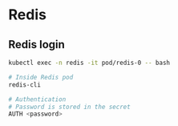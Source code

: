 # Redis

## Redis login
``` bash
kubectl exec -n redis -it pod/redis-0 -- bash

# Inside Redis pod
redis-cli

# Authentication
# Password is stored in the secret
AUTH <password>
```